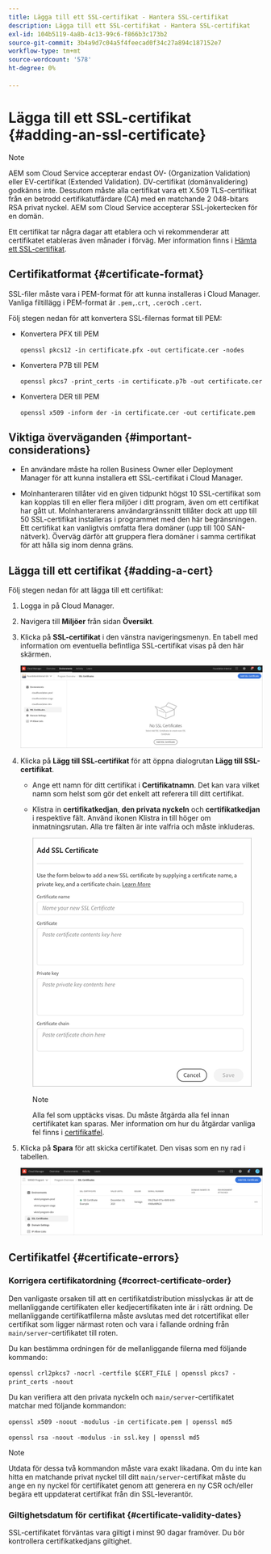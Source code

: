 ```yaml
---
title: Lägga till ett SSL-certifikat - Hantera SSL-certifikat
description: Lägga till ett SSL-certifikat - Hantera SSL-certifikat
exl-id: 104b5119-4a8b-4c13-99c6-f866b3c173b2
source-git-commit: 3b4a9d7c04a5f4feecad0f34c27a894c187152e7
workflow-type: tm+mt
source-wordcount: '578'
ht-degree: 0%

---
```


# Lägga till ett SSL-certifikat {#adding-an-ssl-certificate}

>[!NOTE]
>AEM som Cloud Service accepterar endast OV- (Organization Validation) eller EV-certifikat (Extended Validation). DV-certifikat (domänvalidering) godkänns inte. Dessutom måste alla certifikat vara ett X.509 TLS-certifikat från en betrodd certifikatutfärdare (CA) med en matchande 2 048-bitars RSA privat nyckel. AEM som Cloud Service accepterar SSL-jokertecken för en domän.

Ett certifikat tar några dagar att etablera och vi rekommenderar att certifikatet etableras även månader i förväg. Mer information finns i [Hämta ett SSL-certifikat](/help/implementing/cloud-manager/managing-ssl-certifications/get-ssl-certificate.md).

## Certifikatformat {#certificate-format}

SSL-filer måste vara i PEM-format för att kunna installeras i Cloud Manager. Vanliga filtillägg i PEM-format är `.pem,`.`crt`,  `.cer`och  `.cert`.

Följ stegen nedan för att konvertera SSL-filernas format till PEM:

* Konvertera PFX till PEM

   `openssl pkcs12 -in certificate.pfx -out certificate.cer -nodes`

* Konvertera P7B till PEM

   `openssl pkcs7 -print_certs -in certificate.p7b -out certificate.cer`

* Konvertera DER till PEM

   `openssl x509 -inform der -in certificate.cer -out certificate.pem`

## Viktiga överväganden {#important-considerations}

* En användare måste ha rollen Business Owner eller Deployment Manager för att kunna installera ett SSL-certifikat i Cloud Manager.

* Molnhanteraren tillåter vid en given tidpunkt högst 10 SSL-certifikat som kan kopplas till en eller flera miljöer i ditt program, även om ett certifikat har gått ut. Molnhanterarens användargränssnitt tillåter dock att upp till 50 SSL-certifikat installeras i programmet med den här begränsningen. Ett certifikat kan vanligtvis omfatta flera domäner (upp till 100 SAN-nätverk). Överväg därför att gruppera flera domäner i samma certifikat för att hålla sig inom denna gräns.


## Lägga till ett certifikat {#adding-a-cert}

Följ stegen nedan för att lägga till ett certifikat:

1. Logga in på Cloud Manager.
1. Navigera till **Miljöer** från sidan **Översikt**.
1. Klicka på **SSL-certifikat** i den vänstra navigeringsmenyn. En tabell med information om eventuella befintliga SSL-certifikat visas på den här skärmen.

   ![](/help/implementing/cloud-manager/assets/ssl/ssl-cert-1.png)

1. Klicka på **Lägg till SSL-certifikat** för att öppna dialogrutan **Lägg till SSL-certifikat**.

   * Ange ett namn för ditt certifikat i **Certifikatnamn**. Det kan vara vilket namn som helst som gör det enkelt att referera till ditt certifikat.
   * Klistra in **certifikatkedjan**, **den privata nyckeln** och **certifikatkedjan** i respektive fält. Använd ikonen Klistra in till höger om inmatningsrutan.
Alla tre fälten är inte valfria och måste inkluderas.

      ![](/help/implementing/cloud-manager/assets/ssl/ssl-cert-02.png)


      >[!NOTE]
      >Alla fel som upptäcks visas. Du måste åtgärda alla fel innan certifikatet kan sparas. Mer information om hur du åtgärdar vanliga fel finns i [certifikatfel](#certificate-errors).

1. Klicka på **Spara** för att skicka certifikatet. Den visas som en ny rad i tabellen.

   ![](/help/implementing/cloud-manager/assets/ssl/ssl-cert-3.png)

## Certifikatfel {#certificate-errors}

### Korrigera certifikatordning {#correct-certificate-order}

Den vanligaste orsaken till att en certifikatdistribution misslyckas är att de mellanliggande certifikaten eller kedjecertifikaten inte är i rätt ordning. De mellanliggande certifikatfilerna måste avslutas med det rotcertifikat eller certifikat som ligger närmast roten och vara i fallande ordning från `main/server`-certifikatet till roten.

Du kan bestämma ordningen för de mellanliggande filerna med följande kommando:

`openssl crl2pkcs7 -nocrl -certfile $CERT_FILE | openssl pkcs7 -print_certs -noout`

Du kan verifiera att den privata nyckeln och `main/server`-certifikatet matchar med följande kommandon:

`openssl x509 -noout -modulus -in certificate.pem | openssl md5`

`openssl rsa -noout -modulus -in ssl.key | openssl md5`

>[!NOTE]
>Utdata för dessa två kommandon måste vara exakt likadana. Om du inte kan hitta en matchande privat nyckel till ditt `main/server`-certifikat måste du ange en ny nyckel för certifikatet genom att generera en ny CSR och/eller begära ett uppdaterat certifikat från din SSL-leverantör.

### Giltighetsdatum för certifikat {#certificate-validity-dates}

SSL-certifikatet förväntas vara giltigt i minst 90 dagar framöver. Du bör kontrollera certifikatkedjans giltighet.
